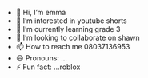 - 👋 Hi, I’m emma
- 👀 I’m interested in youtube shorts
- 🌱 I’m currently learning grade 3
- 💞️ I’m looking to collaborate on shawn
- 📫 How to reach me 08037136953
- 😄 Pronouns: ...
- ⚡ Fun fact: ...roblox

<!---
gojo-satur/gojo-satur is a ✨ special ✨ repository because its `README.md` (this file) appears on your GitHub profile.
You can click the Preview link to take a look at your changes.
--->
